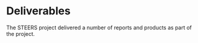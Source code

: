 # Deliverables

The STEERS project delivered a number of reports and products as part of the project. 

```{tableofcontents}
```